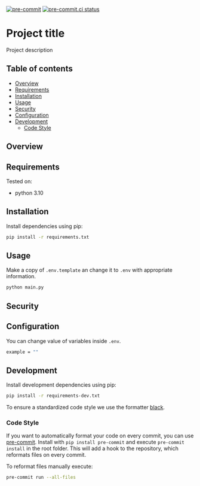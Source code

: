 [![pre-commit](https://img.shields.io/badge/pre--commit-enabled-brightgreen?logo=pre-commit)](https://github.com/pre-commit/pre-commit)
[![pre-commit.ci status](https://results.pre-commit.ci/badge/github/vunhatchuong123/python-setup-template/main.svg)](https://results.pre-commit.ci/latest/github/vunhatchuong123/python-setup-template/main)

# Project title

Project description

## **Table of contents**

<!-- START doctoc generated TOC please keep comment here to allow auto update -->
<!-- DON'T EDIT THIS SECTION, INSTEAD RE-RUN doctoc TO UPDATE -->

- [Overview](#overview)
- [Requirements](#requirements)
- [Installation](#installation)
- [Usage](#usage)
- [Security](#security)
- [Configuration](#configuration)
- [Development](#development)
  - [Code Style](#code-style)

<!-- END doctoc generated TOC please keep comment here to allow auto update -->

## Overview

## Requirements

Tested on:

- python 3.10

## Installation

Install dependencies using pip:

```bash
pip install -r requirements.txt
```

## Usage

Make a copy of `.env.template` an change it to `.env` with appropriate information.

```bash
python main.py
```

## Security

## Configuration

You can change value of variables inside `.env`.

```bash
example = ""
```

## Development

Install development dependencies using pip:

```bash
pip install -r requirements-dev.txt
```

To ensure a standardized code style we use the formatter [black](https://github.com/ambv/black).

### Code Style

If you want to automatically format your code on every commit, you can use [pre-commit](https://pre-commit.com/).
Install with `pip install pre-commit` and
execute `pre-commit install` in the root folder.
This will add a hook to the repository, which reformats files on every commit.

To reformat files manually execute:

```bash
pre-commit run --all-files
```
